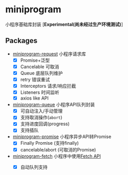  # miniprogram

小程序基础库封装 [**Experimental(尚未经过生产环境测试)**]

## Packages
* [miniprogram-request](request) 小程序请求库
    * [x] Promise+泛型
    * [x] Cancelable 可取消
    * [x] Queue 底层队列维护
    * [x] retry 错误重试
    * [x] Interceptors 请求/响应拦截
    * [x] Listeners 时间监听
    * [x] axios like API
* [miniprogram-queue](queue) 小程序API队列封装
    * [x] 可自动注入/手动管理
    * [x] 支持取消操作(`abort`)
    * [x] 支持进度回调(progress)
    * [x] 支持插队
* [miniprogram-promise](promise) 小程序异步API转Promise
    * [x] Finally Promise (支持finally)
    * [x] cancelable/abort (可取消的Promise)
* [miniprogram-fetch](fetch) 小程序中使用[Fetch API](https://developer.mozilla.org/zh-CN/docs/Web/API/Fetch_API/Using_Fetch)
    * [x] 自动队列支持
    

